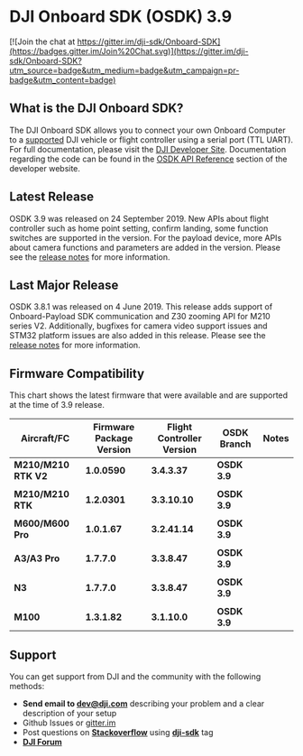 # DJI Onboard SDK (OSDK) 3.9

[![Join the chat at https://gitter.im/dji-sdk/Onboard-SDK](https://badges.gitter.im/Join%20Chat.svg)](https://gitter.im/dji-sdk/Onboard-SDK?utm_source=badge&utm_medium=badge&utm_campaign=pr-badge&utm_content=badge)

## What is the DJI Onboard SDK?

The DJI Onboard SDK allows you to connect your own Onboard Computer to a [supported](https://developer.dji.com/onboard-sdk/documentation/introduction/osdk-hardware-introduction.html#supported-products) DJI vehicle or flight controller using a serial port (TTL UART). For full documentation, please visit the [DJI Developer Site](https://developer.dji.com/onboard-sdk/documentation/). Documentation regarding the code can be found in the [OSDK API Reference](https://developer.dji.com/onboard-api-reference/index.html) section of the developer website.

## Latest Release
OSDK 3.9 was released on 24 September 2019. New APIs about flight controller such as home point setting, confirm landing, some function switches are supported in the version. For the payload device, more APIs about camera functions and parameters are added in the version.  Please see the [release notes](https://developer.dji.com/onboard-sdk/documentation/appendix/releaseNotes.html) for more information.

## Last Major Release
OSDK 3.8.1 was released on 4 June 2019. This release adds support of Onboard-Payload SDK communication and Z30 zooming API for M210 series V2. Additionally, bugfixes for camera video support issues and STM32 platform issues are also added in this release. Please see the [release notes](https://developer.dji.com/onboard-sdk/documentation/appendix/releaseNotes.html) for more information.

## Firmware Compatibility

This chart shows the latest firmware that were available and are supported at the time of 3.9 release.

| Aircraft/FC           | Firmware Package Version | Flight Controller Version | OSDK Branch            | Notes                                                                 |
|-----------------------|--------------------------|---------------------------|------------------------|-----------------------------------------------------------------------|
| **M210/M210 RTK V2**  | **1.0.0590**             | **3.4.3.37**              | **OSDK 3.9**         |                                                                       |
|                       |                          |                           |                      |                                                                       |
| **M210/M210 RTK**     | **1.2.0301**             | **3.3.10.10**             | **OSDK 3.9**         |                                                                       |
|                       |                          |                           |                      |                                                                       |
| **M600/M600 Pro**     | **1.0.1.67**             | **3.2.41.14**             | **OSDK 3.9**         |                                                                       |
|                       |                          |                           |                      |                                                                       |
| **A3/A3 Pro**         | **1.7.7.0**              | **3.3.8.47**              | **OSDK 3.9**         |                                                                       |
|                       |                          |                           |                      |                                                                       |
| **N3**                | **1.7.7.0**              | **3.3.8.47**              | **OSDK 3.9**         |                                                                       |
|                       |                          |                           |                      |                                                                       |
| **M100**              | **1.3.1.82**             | **3.1.10.0**              | **OSDK 3.9**         |                                                                       |


## Support

You can get support from DJI and the community with the following methods:

- **Send email to dev@dji.com** describing your problem and a clear description of your setup
- Github Issues or [gitter.im](https://gitter.im/dji-sdk/Onboard-SDK)
- Post questions on [**Stackoverflow**](http://stackoverflow.com) using [**dji-sdk**](http://stackoverflow.com/questions/tagged/dji-sdk) tag
- [**DJI Forum**](http://forum.dev.dji.com/en)
